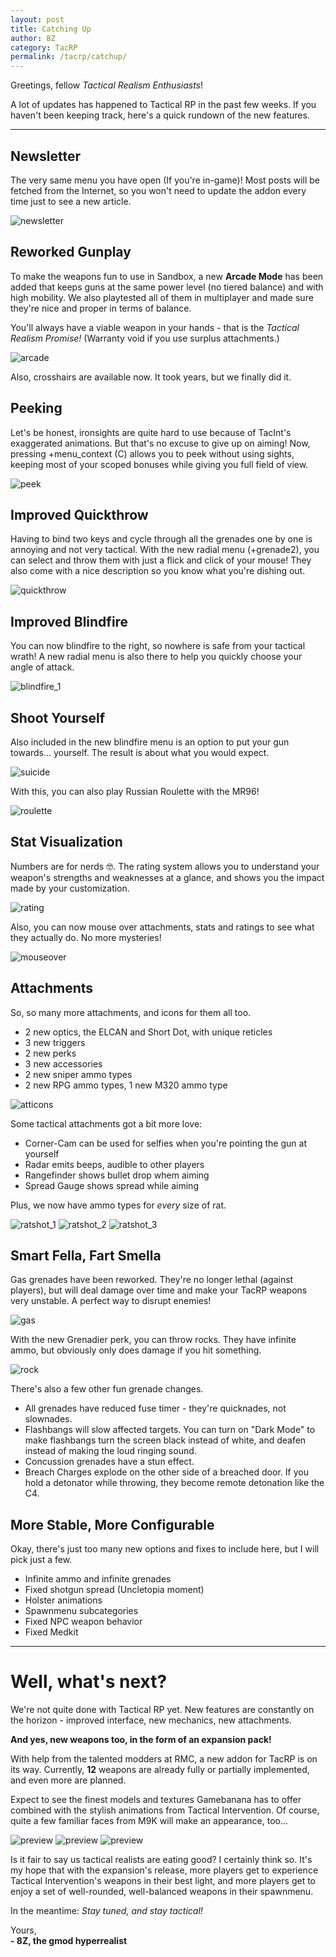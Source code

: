 ```yaml
---
layout: post
title: Catching Up
author: 8Z
category: TacRP
permalink: /tacrp/catchup/
---
```


Greetings, fellow *Tactical Realism Enthusiasts*!

A lot of updates has happened to Tactical RP in the past few weeks. If you haven't been keeping track, here's a quick rundown of the new features.

---

## Newsletter
The very same menu you have open (If you're in-game)! Most posts will be fetched from the Internet, so you won't need to update the addon every time just to see a new article.

![newsletter](/assets/images/newsletter.png)

## Reworked Gunplay
To make the weapons fun to use in Sandbox, a new **Arcade Mode** has been added that keeps guns at the same power level (no tiered balance) and with high mobility. We also playtested all of them in multiplayer and made sure they're nice and proper in terms of balance.

You'll always have a viable weapon in your hands - that is the *Tactical Realism Promise!* (Warranty void if you use surplus attachments.)

![arcade](/assets/images/arcade.png)

Also, crosshairs are available now. It took years, but we finally did it.

## Peeking

Let's be honest, ironsights are quite hard to use because of TacInt's exaggerated animations. But that's no excuse to give up on aiming! Now, pressing +menu_context (C) allows you to peek without using sights, keeping most of your scoped bonuses while giving you full field of view.

![peek](/assets/images/peek.jpg)

## Improved Quickthrow
Having to bind two keys and cycle through all the grenades one by one is annoying and not very tactical. With the new radial menu (+grenade2), you can select and throw them with just a flick and click of your mouse! They also come with a nice description so you know what you're dishing out.

![quickthrow](/assets/images/quickthrow.jpg)

## Improved Blindfire
You can now blindfire to the right, so nowhere is safe from your tactical wrath! A new radial menu is also there to help you quickly choose your angle of attack.

![blindfire_1](/assets/images/blindfire_1.jpg)

## Shoot Yourself
Also included in the new blindfire menu is an option to put your gun towards... yourself. The result is about what you would expect.

![suicide](/assets/images/suicide.jpg)

With this, you can also play Russian Roulette with the MR96!

![roulette](/assets/images/roulette.png)

## Stat Visualization

Numbers are for nerds 🤓. The rating system allows you to understand your weapon's strengths and weaknesses at a glance, and shows you the impact made by your customization.

![rating](/assets/images/rating.png)

Also, you can now mouse over attachments, stats and ratings to see what they actually do. No more mysteries!

![mouseover](/assets/images/mouseover.png)

## Attachments
So, so many more attachments, and icons for them all too.
- 2 new optics, the ELCAN and Short Dot, with unique reticles
- 3 new triggers
- 2 new perks
- 3 new accessories
- 2 new sniper ammo types
- 2 new RPG ammo types, 1 new M320 ammo type

![atticons](/assets/images/atticons.png)

Some tactical attachments got a bit more love:
- Corner-Cam can be used for selfies when you're pointing the gun at yourself
- Radar emits beeps, audible to other players
- Rangefinder shows bullet drop whem aiming
- Spread Gauge shows spread while aiming

Plus, we now have ammo types for *every* size of rat.

![ratshot_1](/assets/images/ratshot_1.png)
![ratshot_2](/assets/images/ratshot_2.png)
![ratshot_3](/assets/images/ratshot_3.png)

## Smart Fella, Fart Smella
Gas grenades have been reworked. They're no longer lethal (against players), but will deal damage over time and make your TacRP weapons very unstable. A perfect way to disrupt enemies!

![gas](/assets/images/gas.jpg)

With the new Grenadier perk, you can throw rocks. They have infinite ammo, but obviously only does damage if you hit something.

![rock](/assets/images/rock.png)

There's also a few other fun grenade changes.

- All grenades have reduced fuse timer - they're quicknades, not slownades.
- Flashbangs will slow affected targets. You can turn on "Dark Mode" to make flashbangs turn the screen black instead of white, and deafen instead of making the loud ringing sound.
- Concussion grenades have a stun effect.
- Breach Charges explode on the other side of a breached door. If you hold a detonator while throwing, they become remote detonation like the C4.

## More Stable, More Configurable

Okay, there's just too many new options and fixes to include here, but I will pick just a few.
- Infinite ammo and infinite grenades
- Fixed shotgun spread (Uncletopia moment)
- Holster animations
- Spawnmenu subcategories
- Fixed NPC weapon behavior
- Fixed Medkit

---

# Well, what's next?

We're not quite done with Tactical RP yet. New features are constantly on the horizon - improved interface, new mechanics, new attachments.

**And yes, new weapons too, in the form of an expansion pack!**

With help from the talented modders at RMC, a new addon for TacRP is on its way. Currently, **12** weapons are already fully or partially implemented, and even more are planned. 

Expect to see the finest models and textures Gamebanana has to offer combined with the stylish animations from Tactical Intervention. Of course, quite a few familiar faces from M9K will make an appearance, too...

![preview](/assets/images/preview1.jpg)
![preview](/assets/images/preview2.jpg)
![preview](/assets/images/preview3.jpg)

Is it fair to say us tactical realists are eating good? I certainly think so. It's my hope that with the expansion's release, more players get to experience Tactical Intervention's weapons in their best light, and more players get to enjoy a set of well-rounded, well-balanced weapons in their spawnmenu.

In the meantime: *Stay tuned, and stay tactical!*

Yours,\
**\- 8Z, the gmod hyperrealist**